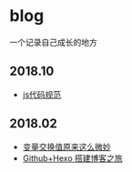 # blog
一个记录自己成长的地方
## 2018.10
* [js代码规范](https://github.com/fed-hjx/blog/issues/3)
## 2018.02
* [变量交换值原来这么微妙](https://github.com/fed-hjx/blog/issues/2)
* [Github+Hexo 搭建博客之旅](https://github.com/fed-hjx/blog/issues/1)
